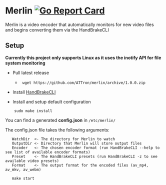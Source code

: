 # Merlin [![Go Report Card](https://goreportcard.com/badge/github.com/attron/merlin)](https://goreportcard.com/report/github.com/attron/merlin)
Merlin is a video encoder that automatically monitors for new video files and begins converting them via the HandBrakeCLI

## Setup
**Currently this project only supports Linux as it uses the inotify API for file system monitoring**

* Pull latest release
    * ``` wget https://github.com/ATTron/merlin/archive/1.0.0.zip```

* Install [HandBrakeCLI](https://handbrake.fr/downloads.php)

* Install and setup default configuration
```
    sudo make install
```

You can find a generated **config.json** in ``` /etc/merlin/ ```

The config.json file takes the following arguments:
```
   WatchDir  <- The directory for Merlin to watch
   OutputDir <- Directory that Merlin will store output files
   Encoder   <- The chosen encoder format (run HandBrakeCLI --help to see list of available encoder formats)
   Preset    <- The HandBrakeCLI presets (run HandBrakeCLI -z to see available video presets)
   Format    <- The output format for the encoded files (av_mp4, av_mkv, av_webm)
```

```
   make start 
```
